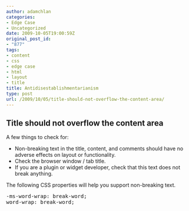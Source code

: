 ```yaml
---
author: adamchlan
categories:
- Edge Case
- Uncategorized
date: 2009-10-05T19:00:59Z
original_post_id:
- "877"
tags:
- content
- css
- edge case
- html
- layout
- title
title: Antidisestablishmentarianism
type: post
url: /2009/10/05/title-should-not-overflow-the-content-area/
---
```


## Title should not overflow the content area

A few things to check for:

  * Non-breaking text in the title, content, and comments should have no adverse effects on layout or functionality.
  * Check the browser window / tab title.
  * If you are a plugin or widget developer, check that this text does not break anything.

The following CSS properties will help you support non-breaking text.

<pre>-ms-word-wrap: break-word;
word-wrap: break-word;</pre>

&nbsp;